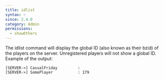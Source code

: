 ```yaml
---
title: idlist
syntax: ~
since: 2.4.0
category: Admin
permissions:
  - showOthers
---
```


The idlist command will display the global ID (also known as their bzid) of the players on the server. Unregistered players will not show a global ID. Example of the output:

```
[SERVER->] CasualFriday         :
[SERVER->] SomePlayer           : 179
```
